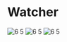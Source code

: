 # Watcher

![6 5](https://user-images.githubusercontent.com/77058534/141122073-42897f0a-53c7-4bd7-8bff-0886edc87a36.png)   ![6 5](https://user-images.githubusercontent.com/77058534/141122112-6929029d-3276-49e1-8302-ce83173075c0.png)   ![6 5](https://user-images.githubusercontent.com/77058534/141122161-5661dbc7-ad78-4795-a3e9-3a02c6350e95.png)




